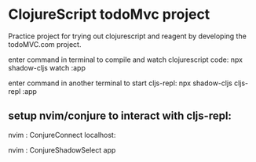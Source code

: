 # ClojureScript todoMvc project 

Practice project for trying out clojurescript and reagent by 
developing the todoMVC.com project.

enter command in terminal to compile and watch clojurescript code:
npx shadow-cljs watch :app

enter command in another terminal to start cljs-repl:
npx shadow-cljs cljs-repl :app

## setup nvim/conjure to interact with cljs-repl:
nvim : <enter the command below>
ConjureConnect localhost:<nREPL port started by shadow-cljs>

nvim : <enter the command below>
ConjureShadowSelect app
